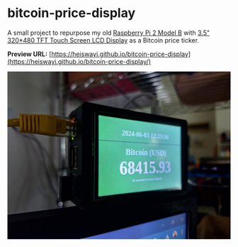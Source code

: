 # bitcoin-price-display

A small project to repurpose my old [Raspberry Pi 2 Model B](https://www.raspberrypi.com/products/raspberry-pi-1-model-b-plus/) with [3.5" 320*480 TFT Touch Screen LCD Display](http://www.lcdwiki.com/3.5inch_RPi_Display) as a Bitcoin price ticker.

**Preview URL:** [https://heiswayi.github.io/bitcoin-price-display](https://heiswayi.github.io/bitcoin-price-display/)

![Bitcoin Price Ticker using RPi](photo.jpg)